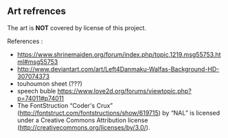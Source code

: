 ## Art refrences

The art is **NOT** covered by license of this project.

References :

- https://www.shrinemaiden.org/forum/index.php/topic,1219.msg55753.html#msg55753
- http://www.deviantart.com/art/Left4Danmaku-Walfas-Background-HD-307074373
- touhoumon sheet (???)
- speech buble https://www.love2d.org/forums/viewtopic.php?p=74011#p74011
- The FontStruction “Coder's Crux” (http://fontstruct.com/fontstructions/show/619715) by “NAL” is licensed under a Creative Commons Attribution license (http://creativecommons.org/licenses/by/3.0/).
